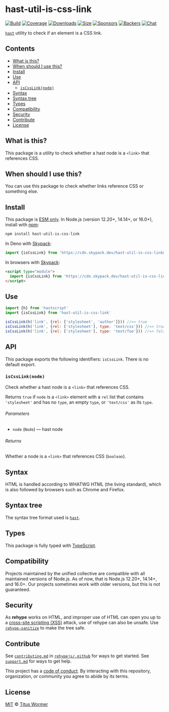 <!--This file is generated-->

# hast-util-is-css-link

[![Build][build-badge]][build]
[![Coverage][coverage-badge]][coverage]
[![Downloads][downloads-badge]][downloads]
[![Size][size-badge]][size]
[![Sponsors][sponsors-badge]][collective]
[![Backers][backers-badge]][collective]
[![Chat][chat-badge]][chat]

[`hast`][hast] utility to check if an element is a CSS link.

## Contents

*   [What is this?](#what-is-this)
*   [When should I use this?](#when-should-i-use-this)
*   [Install](#install)
*   [Use](#use)
*   [API](#api)
    *   [`isCssLink(node)`](#iscsslinknode)
*   [Syntax](#syntax)
*   [Syntax tree](#syntax-tree)
*   [Types](#types)
*   [Compatibility](#compatibility)
*   [Security](#security)
*   [Contribute](#contribute)
*   [License](#license)

## What is this?

This package is a utility to check whether a hast node is a `<link>` that
references CSS.

## When should I use this?

You can use this package to check whether links reference CSS or something
else.

## Install

This package is [ESM only][esm].
In Node.js (version 12.20+, 14.14+, or 16.0+), install with [npm][]:

```sh
npm install hast-util-is-css-link
```

In Deno with [Skypack][]:

```js
import {isCssLink} from 'https://cdn.skypack.dev/hast-util-is-css-link@2?dts'
```

In browsers with [Skypack][]:

```html
<script type="module">
  import {isCssLink} from 'https://cdn.skypack.dev/hast-util-is-css-link@2?min'
</script>
```

## Use

```js
import {h} from 'hastscript'
import {isCssLink} from 'hast-util-is-css-link'

isCssLink(h('link', {rel: ['stylesheet', 'author']})) //=> true
isCssLink(h('link', {rel: ['stylesheet'], type: 'text/css'})) //=> true
isCssLink(h('link', {rel: ['stylesheet'], type: 'text/foo'})) //=> false
```

## API

This package exports the following identifiers:
`isCssLink`.
There is no default export.

### `isCssLink(node)`

Check whether a hast node is a `<link>` that references CSS.

Returns `true` if `node` is a `<link>` element with a `rel` list that
contains `'stylesheet'` and has no `type`, an empty `type`, or `'text/css'`
as its `type`.

###### Parameters

*   `node` (`Node`) — hast node

###### Returns

Whether a node is a `<link>` that references CSS (`boolean`).

## Syntax

HTML is handled according to WHATWG HTML (the living standard), which is also
followed by browsers such as Chrome and Firefox.

## Syntax tree

The syntax tree format used is [`hast`][hast].

## Types

This package is fully typed with [TypeScript][].

## Compatibility

Projects maintained by the unified collective are compatible with all maintained
versions of Node.js.
As of now, that is Node.js 12.20+, 14.14+, and 16.0+.
Our projects sometimes work with older versions, but this is not guaranteed.

## Security

As **rehype** works on HTML, and improper use of HTML can open you up to a
[cross-site scripting (XSS)][xss] attack, use of rehype can also be unsafe.
Use [`rehype-sanitize`][rehype-sanitize] to make the tree safe.

## Contribute

See [`contributing.md`][contributing] in [`rehypejs/.github`][health] for ways
to get started.
See [`support.md`][support] for ways to get help.

This project has a [code of conduct][coc].
By interacting with this repository, organization, or community you agree to
abide by its terms.

## License

[MIT][license] © [Titus Wormer][author]

[build-badge]: https://github.com/rehypejs/rehype-minify/workflows/main/badge.svg

[build]: https://github.com/rehypejs/rehype-minify/actions

[coverage-badge]: https://img.shields.io/codecov/c/github/rehypejs/rehype-minify.svg

[coverage]: https://codecov.io/github/rehypejs/rehype-minify

[downloads-badge]: https://img.shields.io/npm/dm/hast-util-is-css-link.svg

[downloads]: https://www.npmjs.com/package/hast-util-is-css-link

[size-badge]: https://img.shields.io/bundlephobia/minzip/hast-util-is-css-link.svg

[size]: https://bundlephobia.com/result?p=hast-util-is-css-link

[sponsors-badge]: https://opencollective.com/unified/sponsors/badge.svg

[backers-badge]: https://opencollective.com/unified/backers/badge.svg

[collective]: https://opencollective.com/unified

[chat-badge]: https://img.shields.io/badge/chat-discussions-success.svg

[chat]: https://github.com/rehypejs/rehype/discussions

[esm]: https://gist.github.com/sindresorhus/a39789f98801d908bbc7ff3ecc99d99c

[npm]: https://docs.npmjs.com/cli/install

[skypack]: https://www.skypack.dev

[typescript]: https://www.typescriptlang.org

[rehype-sanitize]: https://github.com/rehypejs/rehype-sanitize

[xss]: https://en.wikipedia.org/wiki/Cross-site_scripting

[health]: https://github.com/rehypejs/.github

[contributing]: https://github.com/rehypejs/.github/blob/main/contributing.md

[support]: https://github.com/rehypejs/.github/blob/main/support.md

[coc]: https://github.com/rehypejs/.github/blob/main/code-of-conduct.md

[license]: https://github.com/rehypejs/rehype-minify/blob/main/license

[author]: https://wooorm.com

[hast]: https://github.com/syntax-tree/hast
